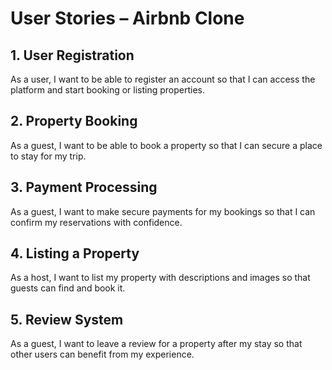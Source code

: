 # User Stories – Airbnb Clone

## 1. User Registration
As a user, I want to be able to register an account so that I can access the platform and start booking or listing properties.

## 2. Property Booking
As a guest, I want to be able to book a property so that I can secure a place to stay for my trip.

## 3. Payment Processing
As a guest, I want to make secure payments for my bookings so that I can confirm my reservations with confidence.

## 4. Listing a Property
As a host, I want to list my property with descriptions and images so that guests can find and book it.

## 5. Review System
As a guest, I want to leave a review for a property after my stay so that other users can benefit from my experience.

